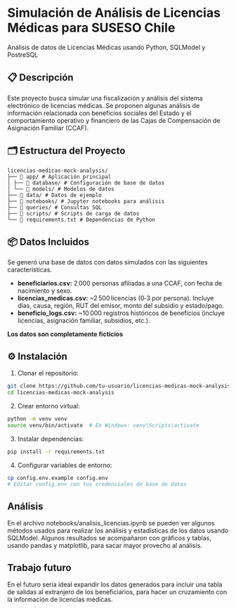 # Simulación de Análisis de Licencias Médicas para SUSESO Chile

Análisis de datos de Licencias Médicas usando Python, SQLModel y PostreSQL

## 📋 Descripción

Este proyecto busca simular una fiscalización y análisis del sistema electrónico de licencias médicas. Se proponen algunas análisis de información relacionada con beneficios sociales del Estado y el comportamiento operativo y financiero de las Cajas de Compensación de Asignación Familiar (CCAF).

## 🗂️ Estructura del Proyecto

```
licencias-medicas-mock-analysis/
├── 📁 app/ # Aplicación principal
│ ├── 📁 database/ # Configuración de base de datos
│ └── 📁 models/ # Modelos de datos
├── 📁 data/ # Datos de ejemplo
├── 📁 notebooks/ # Jupyter notebooks para análisis
├── 📁 queries/ # Consultas SQL
├── 📁 scripts/ # Scripts de carga de datos
└── 📄 requirements.txt # Dependencias de Python
```

## 📦 Datos Incluidos

Se generó una base de datos con datos simulados con las siguientes características.

- **beneficiarios.csv:** 2 000 personas afiliadas a una CCAF, con fecha de nacimiento y sexo.
- **licencias_medicas.csv:** ~2 500 licencias (0‑3 por persona). Incluye días, causa, región, RUT del emisor, monto del subsidio y estado/pago.
- **beneficio_logs.csv:** ~10 000 registros históricos de beneficios (incluye licencias, asignación familiar, subsidios, etc.).

**Los datos son completamente ficticios**

## ⚙️ Instalación

1. Clonar el repositorio:

```bash
git clone https://github.com/tu-usuario/licencias-medicas-mock-analysis.git
cd licencias-medicas-mock-analysis
```

2. Crear entorno virtual:

```bash
python -m venv venv
source venv/bin/activate  # En Windows: venv\Scripts\activate
```

3. Instalar dependencias:

```bash
pip install -r requirements.txt
```

4. Configurar variables de entorno:

```bash
cp config.env.example config.env
# Editar config.env con tus credenciales de base de datos
```

## Análisis

En el archivo notebooks/analisis_licencias.ipynb se pueden ver algunos métodos usados para realizar los análisis y estadísticas de los datos usando SQLModel. Algunos resultados se acompañaron con gráficos y tablas, usando pandas y matplotlib, para sacar mayor provecho al análisis.

## Trabajo futuro

En el futuro sería ideal expandir los datos generados para incluir una tabla de salidas al extranjero de los beneficiarios, para hacer un cruzamiento con la información de licencias médicas.
